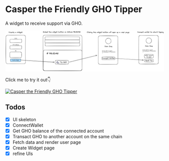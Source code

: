 # Casper the Friendly GHO Tipper

A widget to receive support via GHO.

![sketch](./assets/workflow.png)

Click me to try it out👇

[![Casper the Friendly GHO Tipper](https://i.ibb.co/Xjr2hb5/Group-8.png)](https://casper-nine.vercel.app/u?q=N4IgdghgtgpiBcIBS0YGcAEBlAFgSxxABoQIATMgJ3TQRAAYAPAJnogBEB2AFnoDYAwgA4ArDE59uAUQgBjAIIBGAMxllATiHMyrdfKkiDvKeqnEQZdLMp4ADgBc8AezB0AYjBgAbDADNqMBj2ThhkLhD2gWhOsBgA4gASAPJBIWgArra2TpT2QfiYEADu6DGBtpROAFYwsvYAhCAAvkA===)

## Todos

- [x] UI skeleton
- [x] ConnectWallet
- [x] Get GHO balance of the connected account
- [x] Transact GHO to another account on the same chain
- [x] Fetch data and render user page
- [x] Create Widget page
- [x] refine UIs
